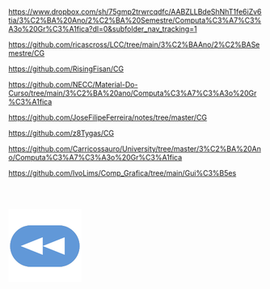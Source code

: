 https://www.dropbox.com/sh/75gmp2trwrcqdfc/AABZLLBdeShNhT1fe6iZv6tia/3%C2%BA%20Ano/2%C2%BA%20Semestre/Computa%C3%A7%C3%A3o%20Gr%C3%A1fica?dl=0&subfolder_nav_tracking=1

https://github.com/ricascross/LCC/tree/main/3%C2%BAAno/2%C2%BASemestre/CG

https://github.com/RisingFisan/CG

https://github.com/NECC/Material-Do-Curso/tree/main/3%C2%BA%20ano/Computa%C3%A7%C3%A3o%20Gr%C3%A1fica

https://github.com/JoseFilipeFerreira/notes/tree/master/CG

https://github.com/z8Tygas/CG

https://github.com/Carricossauro/University/tree/master/3%C2%BA%20Ano/Computa%C3%A7%C3%A3o%20Gr%C3%A1fica

https://github.com/IvoLims/Comp_Grafica/tree/main/Gui%C3%B5es

<br><br>

[![retroceder](https://raw.githubusercontent.com/David81820/Recursos-LCC/main/Rewind.png)](https://david81820.github.io/Recursos-LCC/3ano/2sem/CG)